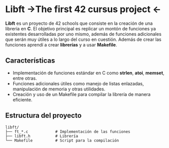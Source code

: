 # Libft ->The first 42 cursus project <-
**Libft** es un proyecto de 42 schools que consiste en la creación de una libreria en **C**.
El objetivo principal es replicar un montón de funciones ya existentes desarrolladas por uno mismo, además de      funciones adicionales que serán muy útiles a lo largo del curso en cuestión. Además de crear las funciones         aprendí a crear **librerías** y a usar **Makefile**.
## Características
- Implementación de funciones estándar en C como **strlen**, **atoi**, **memset**, entre otras.
- Funciones adicionales útiles como manejo de listas enlazadas, manipulación de memoria y otras utilidades.
- Creación y uso de un Makefile para compilar la librería de manera eficiente.
## Estructura del proyecto
```
libft/
├── ft_*.c            # Implementación de las funciones
├── libft.h           # Librería
└── Makefile          # Script para la compilación
```
